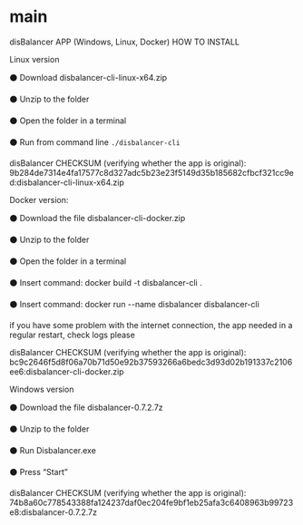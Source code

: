 # main
disBalancer APP (Windows, Linux, Docker)
HOW TO INSTALL

Linux version

⚫️ Download disbalancer-cli-linux-x64.zip

⚫️ Unzip to the folder

⚫️ Open the folder in a terminal

⚫️ Run from command line `./disbalancer-cli`

disBalancer CHECKSUM (verifying whether the app is original): 9b284de7314e4fa17577c8d327adc5b23e23f5149d35b185682cfbcf321cc9ed:disbalancer-cli-linux-x64.zip



Docker version:

⚫️ Download the file disbalancer-cli-docker.zip

⚫️ Unzip to the folder

⚫️ Open the folder in a terminal

⚫️ Insert command: docker build -t disbalancer-cli .

⚫️ Insert command: docker run --name disbalancer disbalancer-cli

if you have some problem with the internet connection, the app needed in a regular restart, check logs please


disBalancer CHECKSUM (verifying whether the app is original): 
bc9c2646f5d8f06a70b71d50e92b37593266a6bedc3d93d02b191337c2106ee6:disbalancer-cli-docker.zip


Windows version

⚫️ Download the file disbalancer-0.7.2.7z

⚫️ Unzip to the folder

⚫️ Run Disbalancer.exe

⚫️ Press “Start”

disBalancer CHECKSUM (verifying whether the app is original): 
74b8a60c778543388fa124237daf0ec204fe9bf1eb25afa3c6408963b99723e8:disbalancer-0.7.2.7z

